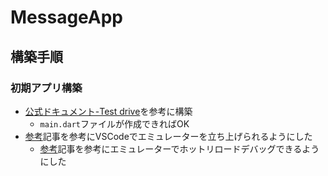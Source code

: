 # MessageApp

## 構築手順

### 初期アプリ構築
- [公式ドキュメント-Test drive](https://docs.flutter.dev/get-started/test-drive?tab=vscode)を参考に構築
  - `main.dart`ファイルが作成できればOK
- [参考](https://kenpos.dev/2021/03/12/vscode-flutter-%E3%81%A7android%E9%96%8B%E7%99%BA%E3%82%92%E5%A7%8B%E3%82%81%E3%82%8B%E6%96%B9%E6%B3%95/102/)記事を参考にVSCodeでエミュレーターを立ち上げられるようにした
  - [参考](https://zenn.dev/engineerhikaru/books/ecf839ce7d0591bb203b/viewer/4af891796a936c1e2a34)記事を参考にエミュレーターでホットリロードデバッグできるようにした